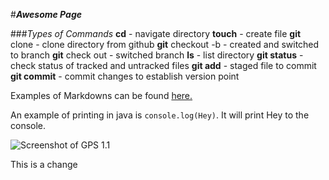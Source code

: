 #**_Awesome Page_**

###_Types of Commands_
**cd** - navigate directory
**touch** - create file
**git** clone - clone directory from github
**git** checkout -b - created and switched to branch
**git** check out - switched branch
**ls** - list directory
**git status** - check status of tracked and untracked files
**git add** - staged file to commit
**git commit** - commit changes to establish version point

Examples of Markdowns can be found [here.](https://help.github.com/articles/markdown-basics/)

An example of printing in java is `console.log(Hey)`. It will print Hey to the console.

![Screenshot of GPS 1.1](img/pairscreenshot.png)

This is a change